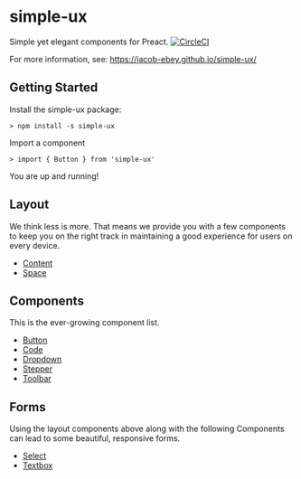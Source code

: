 # simple-ux

Simple yet elegant components for Preact. [![CircleCI](https://circleci.com/gh/jacob-ebey/simple-ux.svg?style=svg)](https://circleci.com/gh/jacob-ebey/simple-ux)

For more information, see: https://jacob-ebey.github.io/simple-ux/

## Getting Started

Install the simple-ux package:

```shell
> npm install -s simple-ux
```

Import a component

```shell
> import { Button } from 'simple-ux'
```

You are up and running!

## Layout

We think less is more. That means we provide you with a few components to
keep you on the right track in maintaining a good experience for users on
every device.

<ul>
  <li><a href='https://jacob-ebey.github.io/simple-ux/#content-example'>Content</a></li>
  <li><a href='https://jacob-ebey.github.io/simple-ux/#space-example'>Space</a></li>
</ul>

## Components

This is the ever-growing component list.

<ul>
  <li><a href='https://jacob-ebey.github.io/simple-ux/#button-example'>Button</a></li>
  <li><a href='https://jacob-ebey.github.io/simple-ux/#code-example'>Code</a></li>
  <li><a href='https://jacob-ebey.github.io/simple-ux/#dropdown-example'>Dropdown</a></li>
  <li><a href='https://jacob-ebey.github.io/simple-ux/#stepper-example'>Stepper</a></li>
  <li><a href='https://jacob-ebey.github.io/simple-ux/#toolbar-example'>Toolbar</a></li>
</ul>

## Forms

Using the layout components above along with the following Components can lead to some
beautiful, responsive forms.

<ul>
  <li><a href='https://jacob-ebey.github.io/simple-ux/#select-example'>Select</a></li>
  <li><a href='https://jacob-ebey.github.io/simple-ux/#textbox-example'>Textbox</a></li>
</ul>
